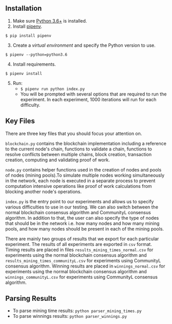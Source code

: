 ## Installation

1. Make sure [Python 3.6+](https://www.python.org/downloads/) is installed. 
2. Install [pipenv](https://github.com/kennethreitz/pipenv). 

```
$ pip install pipenv 
```

3. Create a _virtual environment_ and specify the Python version to use. 

```
$ pipenv --python=python3.6
```

4. Install requirements.  

```
$ pipenv install 
``` 

5. Run:
    * `$ pipenv run python index.py` 
    * You will be prompted with several options that are required to run the experiment. In each experiment, 1000 
    iterations will run for each difficulty. 
    
## Key Files
    
 
There are three key files that you should focus your attention on.
 
`blockchain.py` contains the blockchain implementation including a reference to the current node's chain, functions to 
validate a chain, functions to resolve conflicts between multiple chains, block creation, transaction creation, 
computing and validating proof of work.

`node.py` contains helper functions used in the creation of nodes and pools of nodes (mining pools).To simulate multiple
nodes working simultaneously in the network, each node is executed in a separate process to prevent computation 
intensive operations like proof of work calculations from blocking another node's operations.

`index.py` is the entry point to our experiments and allows us to specify various difficulties to use in our testing. 
We can also switch between the normal blockchain consensus algorithm and CommunityL consensus algorithm. In addition to 
that, the user can also specify the type of nodes that should be in the network i.e. how many nodes and how many mining 
pools, and how many nodes should be present in each of the mining pools.

There are mainly two groups of results that we export for each particular experiment. The results of all experiments are
exported in `csv` format. Timing results are placed in files `results_mining_times_normal.csv` for experiments using 
the normal blockchain consensus algorithm and `results_mining_times_communityL.csv` for experiments using CommunityL 
consensus algorithm. Winning results are placed in `winnings_normal.csv` for experiments using the normal blockchain 
consensus algorithm and `winnings_communityL.csv` for experiments using CommunityL consensus algorithm.
 
## Parsing Results
- To parse mining time results: `python parser_mining_times.py`
- To parse winnings results: `python parser_winnings.py`